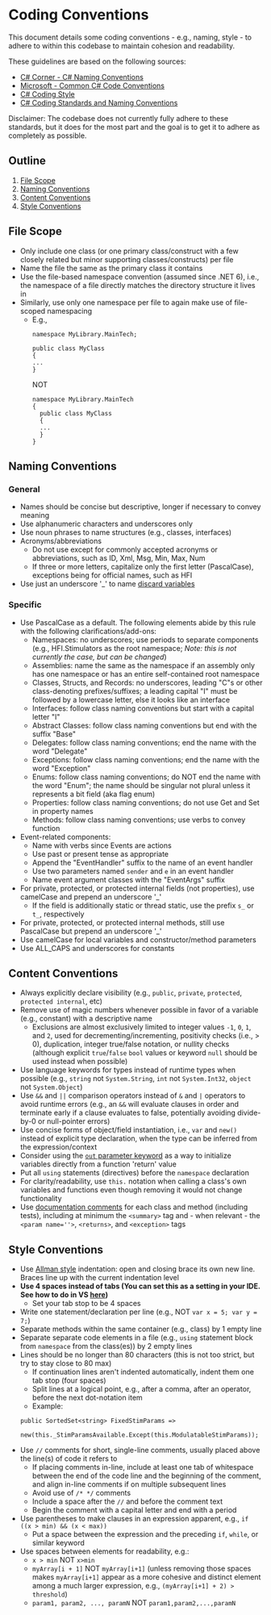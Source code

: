 # Coding Conventions
This document details some coding conventions - e.g., naming, style - to adhere to within this codebase to maintain cohesion and readability.

These guidelines are based on the following sources:
* [C# Corner - C# Naming Conventions](https://www.c-sharpcorner.com/UploadFile/8a67c0/C-Sharp-coding-standards-and-naming-conventions/)
* [Microsoft - Common C# Code Conventions](https://learn.microsoft.com/en-us/dotnet/csharp/fundamentals/coding-style/coding-conventions)
* [C# Coding Style](https://github.com/dotnet/runtime/blob/main/docs/coding-guidelines/coding-style.md)
* [C# Coding Standards and Naming Conventions](https://github.com/ktaranov/naming-convention/blob/master/C%23%20Coding%20Standards%20and%20Naming%20Conventions.md)

Disclaimer: The codebase does not currently fully adhere to these standards, but it does for the most part and the goal is to get it to adhere as completely as possible.


## Outline
1. [File Scope](#file-scope)
2. [Naming Conventions](#naming-conventions)
3. [Content Conventions](#content-conventions)
4. [Style Conventions](#style-conventions)


## File Scope
* Only include one class (or one primary class/construct with a few closely related but minor supporting classes/constructs) per file
* Name the file the same as the primary class it contains
* Use the file-based namespace convention (assumed since .NET 6), i.e., the namespace of a file directly matches the directory structure it lives in
* Similarly, use only one namespace per file to again make use of file-scoped namespacing
  * E.g.,
    ```
    namespace MyLibrary.MainTech;
    
    public class MyClass
    {
    ...
    }
    ```
    NOT
    ```
    namespace MyLibrary.MainTech
    {
      public class MyClass
      {
      ...
      }
    }
    ```

## Naming Conventions
### General
* Names should be concise but descriptive, longer if necessary to convey meaning
* Use alphanumeric characters and underscores only
* Use noun phrases to name structures (e.g., classes, interfaces)
* Acronyms/abbreviations
  * Do not use except for commonly accepted acronyms or abbreviations, such as ID, Xml, Msg, Min, Max, Num
  * If three or more letters, capitalize only the first letter (PascalCase), exceptions being for official names, such as HFI
* Use just an underscore '_' to name [discard variables](https://www.c-sharpcorner.com/blogs/c-sharp-hidden-gems-sharp1-discards-variable#:~:text=From%20version%207.0%2C%20C%23%20introduced,not%20creating%20a%20variable%20explicitly.)

### Specific
* Use PascalCase as a default. The following elements abide by this rule with the following clarifications/add-ons:
  * Namespaces: no underscores; use periods to separate components (e.g., HFI.Stimulators as the root namespace; *Note: this is not currently the case, but can be changed*)
  * Assemblies: name the same as the namespace if an assembly only has one namespace or has an entire self-contained root namespace
  * Classes, Structs, and Records: no underscores, leading "C"s or other class-denoting prefixes/suffixes; a leading capital "I" must be followed by a lowercase letter, else it looks like an interface
  * Interfaces: follow class naming conventions but start with a capital letter "I"
  * Abstract Classes: follow class naming conventions but end with the suffix "Base"
  * Delegates: follow class naming conventions; end the name with the word "Delegate"
  * Exceptions: follow class naming conventions; end the name with the word "Exception"
  * Enums: follow class naming conventions; do NOT end the name with the word "Enum"; the name should be singular not plural unless it represents a bit field (aka flag enum)
  * Properties: follow class naming conventions; do not use Get and Set in property names
  * Methods: follow class naming conventions; use verbs to convey function
* Event-related components:
  * Name with verbs since Events are actions
  * Use past or present tense as appropriate
  * Append the "EventHandler" suffix to the name of an event handler
  * Use two parameters named `sender` and `e` in an event handler
  * Name event argument classes with the "EventArgs" suffix
* For private, protected, or protected internal fields (not properties), use camelCase and prepend an underscore '_'
  * If the field is additionally static or thread static, use the prefix `s_` or `t_`, respectively 
* For private, protected, or protected internal methods, still use PascalCase but prepend an underscore '_'
* Use camelCase for local variables and constructor/method parameters
* Use ALL_CAPS and underscores for constants
   


## Content Conventions 
* Always explicitly declare visibility (e.g., `public`, `private`, `protected`, `protected internal`, etc)
* Remove use of magic numbers whenever possible in favor of a variable (e.g., constant) with a descriptive name
  * Exclusions are almost exclusively limited to integer values `-1`, `0`, `1`, and `2`, used for decrementing/incrementing, positivity checks (i.e., > 0), duplication, integer true/false
    notation, or nullity checks (although explicit `true`/`false` `bool` values or keyword `null` should be used instead when possible)
* Use language keywords for types instead of runtime types when possible (e.g., `string` not `System.String`, `int` not `System.Int32`, `object` not `System.Object`)
* Use `&&` and `||` comparison operators instead of `&` and `|` operators to avoid runtime errors (e.g., an `&&` will evaluate clauses in order and terminate early
 if a clause evaluates to false, potentially avoiding divide-by-0 or null-pointer errors)
* Use concise forms of object/field instantiation, i.e., `var` and `new()` instead of explicit type declaration, when the type can be inferred from the expression/context
* Consider using the [`out` parameter keyword](https://learn.microsoft.com/en-us/dotnet/csharp/language-reference/keywords/out-parameter-modifier) as a way to initialize variables directly from a function 'return' value
* Put all `using` statements (directives) before the `namespace` declaration
* For clarity/readability, use `this.` notation when calling a class's own variables and functions even though removing it would not change functionality
* Use [documentation comments](https://learn.microsoft.com/en-us/dotnet/csharp/language-reference/language-specification/documentation-comments) for each class
  and method (including tests), including at minimum the `<summary>` tag and - when relevant - the `<param name=''>`, `<returns>`, and `<exception>` tags



## Style Conventions
* Use [Allman style](https://en.wikipedia.org/wiki/Indentation_style#Allman_style) indentation: open and closing brace its own new line.
  Braces line up with the current indentation level
* **Use 4 spaces instead of tabs (You can set this as a setting in your IDE. See how to do in VS
 [here](https://learn.microsoft.com/en-us/visualstudio/ide/reference/options-text-editor-csharp-formatting?view=vs-2022))**
  * Set your tab stop to be 4 spaces
* Write one statement/declaration per line (e.g., NOT `var x = 5; var y = 7;`)
* Separate methods within the same container (e.g., class) by 1 empty line
* Separate separate code elements in a file (e.g., `using` statement block from `namespace` from the class(es)) by 2 empty lines
* Lines should be no longer than 80 characters (this is not too strict, but try to stay close to 80 max)
  * If continuation lines aren't indented automatically, indent them one tab stop (four spaces)
  * Split lines at a logical point, e.g., after a comma, after an operator, before the next dot-notation item
  * Example:
  ```
  public SortedSet<string> FixedStimParams =>
      new(this._StimParamsAvailable.Except(this.ModulatableStimParams));
  ```
* Use `//` comments for short, single-line comments, usually placed above the line(s) of code it refers to
  * If placing comments in-line, include at least one tab of whitespace between the end of the code line and the beginning of the comment, and align in-line
   comments if on multiple subsequent lines
  * Avoid use of `/* */` comments
  * Include a space after the `//` and before the comment text
  * Begin the comment with a capital letter and end with a period
* Use parentheses to make clauses in an expression apparent, e.g., `if ((x > min) && (x < max))`
  * Put a space between the expression and the preceding `if`, `while`, or similar keyword
* Use spaces between elements for readability, e.g.:
  * `x > min` NOT `x>min`
  * `myArray[i + 1]` NOT `myArray[i+1]` (unless removing those spaces makes `myArray[i+1]` appear as a more cohesive and distinct element among a much larger
    expression, e.g., `(myArray[i+1] + 2) > threshold`)
  * `param1, param2, ..., paramN` NOT `param1,param2,...,paramN`

